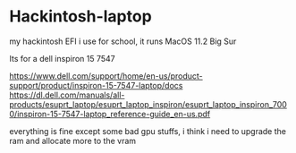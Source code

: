 # Hackintosh-laptop
my hackintosh EFI i use for school, it runs MacOS 11.2 Big Sur


Its for a dell inspiron 15 7547

https://www.dell.com/support/home/en-us/product-support/product/inspiron-15-7547-laptop/docs
https://dl.dell.com/manuals/all-products/esuprt_laptop/esuprt_laptop_inspiron/esuprt_laptop_inspiron_7000/inspiron-15-7547-laptop_reference-guide_en-us.pdf

everything is fine except some bad gpu stuffs, i think i need to upgrade the ram and allocate more to the vram